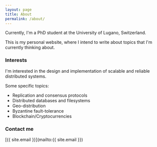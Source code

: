 ```yaml
---
layout: page
title: About
permalink: /about/
---
```


Currently, I'm a PhD student at the University of Lugano, Switzerland.

This is my personal website, where I intend to write about topics that I'm currently thinking about.

### Interests

I'm interested in the design and implementation of scalable and reliable distributed systems.

Some specific topics:
- Replication and consensus protocols
- Distributed databases and filesystems
- Geo-distribution
- Byzantine fault-tolerance
- Blockchain/Cryptocurrencies

### Contact me

[{{ site.email }}](mailto:{{ site.email }})
